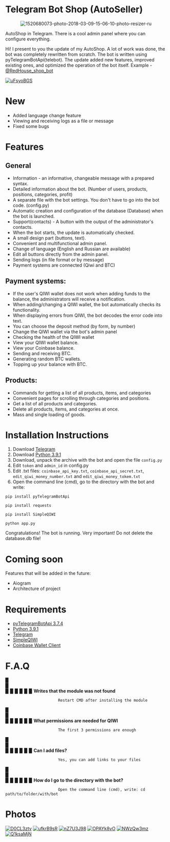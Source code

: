 Telegram Bot Shop (AutoSeller)
==================

<p align="center">
  <img src="https://i.ibb.co/g6cpnJS/1520680073-photo-2018-03-09-15-06-10-photo-resizer-ru.png" alt="1520680073-photo-2018-03-09-15-06-10-photo-resizer-ru" />
</p>


AutoShop in Telegram. There is a cool admin panel where you can configure everything.

Hi! I present to you the update of my AutoShop.
A lot of work was done, the bot was completely rewritten from scratch. The bot is written using pyTelegramBotApi(telebot).
The update added new features, improved existing ones, and optimized the operation of the bot itself. Example - [@RedHouse_shop_bot](https://t.me/RedHouse_shop_bot)

<a href="https://ibb.co/dpWQDbk"><img src="https://i.ibb.co/HPFrqNG/uFsyoBGS.jpg" alt="uFsyoBGS" border="0"></a>

# New

- Added language change feature
- Viewing and receiving logs as a file or message
- Fixed some bugs

# Features

## General

* Information - an informative, changeable message with a prepared syntax.
* Detailed information about the bot. (Number of users, products, positions, categories, profit)
* A separate file with the bot settings. You don't have to go into the bot code. (config.py)
* Automatic creation and configuration of the database (Database) when the bot is launched.
* Support(contacts) - A button with the output of the administrator's contacts.
* When the bot starts, the update is automatically checked.
* A small design part (buttons, text).
* Convenient and multifunctional admin panel.
* Change of language (English and Russian are available)
* Edit all buttons directly from the admin panel.
* Sending logs (in file format or by message)
* Payment systems are connected (Qiwi and BTC)

## Payment systems:

* If the user's QIWI wallet does not work when adding funds to the balance, the administrators will receive a notification.
* When adding/changing a QIWI wallet, the bot automatically checks its functionality.
* When displaying errors from QIWI, the bot decodes the error code into text.
* You can choose the deposit method (by form, by number)
* Change the QIWI wallet via the bot's admin panel
* Checking the health of the QIWI wallet
* View your QIWI wallet balance.
* View your Coinbase balance.
* Sending and receiving BTC.
* Generating random BTC wallets.
* Topping up your balance with BTC.

## Products:

* Commands for getting a list of all products, items, and categories
* Convenient pages for scrolling through categories and positions.
* Get a list of all products and categories.
* Delete all products, items, and categories at once.
* Mass and single loading of goods.


# Installation Instructions

1. Download [Telegram](https://pypi.org/project/pyTelegramBotAPI/)
2. Download [Python 3.9.1](https://www.python.org/ftp/python/3.9.5/python-3.9.5-amd64.exe)
3. Download, unpack the archive with the bot and open the file `config.py`
4. Edit `token` and `admin_id` in config.py
5. Edit .txt files: `coinbase_api_key.txt`, `coinbase_api_secret.txt`, `edit_qiwi_money_number.txt` and `edit_qiwi_money_tokem.txt`
6. Open the command line (cmd), go to the directory with the bot and write:
```
pip install pyTelegramBotApi
```
```
pip install requests
```
```
pip install SimpleQIWI
```
```
python app.py
```
Congratulations! The bot is running.
Very important! Do not delete the database.db file!

# Coming soon
Features that will be added in the future:
* Aiogram
* Architecture of project

# Requirements
* [pyTelegramBotApi 3.7.4](https://pypi.org/project/pyTelegramBotAPI/)
* [Python 3.9.1](https://www.python.org/ftp/python/3.9.5/python-3.9.5-amd64.exe)
* [Telegram](https://desktop.telegram.org/)
* [SimpleQIWI](https://github.com/Emberium/SimpleQIWI)
* [Coinbase Wallet Client](https://wallet.coinbase.com/)

# F.A.Q
   ▉  
   ▉  
   ▉ ▉ ▉ ▉ ▉ ▉ __Writes that the module was not found__
   
                           Restart CMD after installing the module  
   ▉  
   ▉  
   ▉ ▉ ▉ ▉ ▉ ▉ __What permissions are needed for QIWI__
   
                           The first 3 permissions are enough  
   ▉  
   ▉  
   ▉ ▉ ▉ ▉ ▉ ▉ __Can I add files?__
   
                           Yes, you can add links to your files  
   ▉  
   ▉  
   ▉ ▉ ▉ ▉ ▉ ▉ __How do I go to the directory with the bot?__
   
                           Open the command line (cmd), write: cd path/to/folder/with/bot

# Photos

<a href="https://imgbb.com/"><img src="https://i.ibb.co/x6KVLDN/D0CL3ztv.jpg" alt="D0CL3ztv" border="0"></a>
<a href="https://imgbb.com/"><img src="https://i.ibb.co/h2mjV0R/ufkrB9sR.jpg" alt="ufkrB9sR" border="0"></a>
<a href="https://imgbb.com/"><img src="https://i.ibb.co/CwcPVWL/nZ7U3J98.jpg" alt="nZ7U3J98" border="0"></a>
<a href="https://ibb.co/52xx1H6"><img src="https://i.ibb.co/x3882TD/OPAYk8vO.jpg" alt="OPAYk8vO" border="0"></a>
<a href="https://ibb.co/PzNZfxJ"><img src="https://i.ibb.co/FqKbj6c/NWzQw3mz.jpg" alt="NWzQw3mz" border="0"></a>
<a href="https://ibb.co/9qJD2C6"><img src="https://i.ibb.co/BgmpjSb/Q1ksaMjN.jpg" alt="Q1ksaMjN" border="0"></a>
